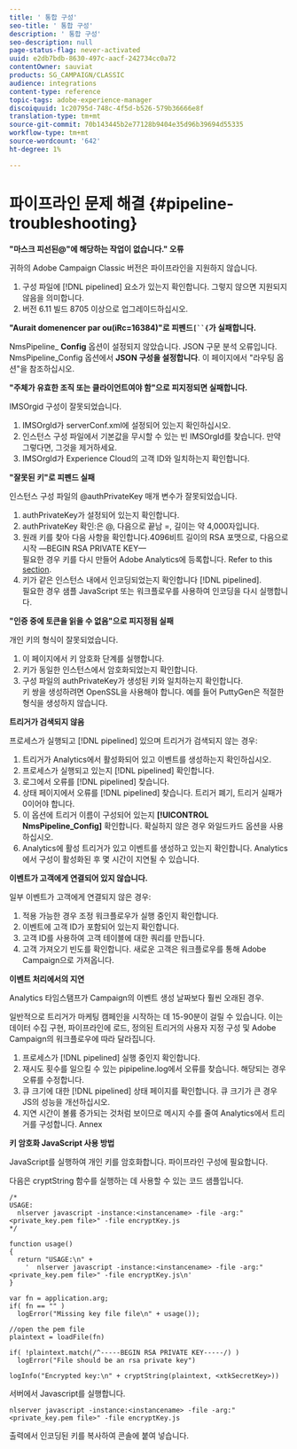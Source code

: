 ```yaml
---
title: ' 통합 구성'
seo-title: ' 통합 구성'
description: ' 통합 구성'
seo-description: null
page-status-flag: never-activated
uuid: e2db7bdb-8630-497c-aacf-242734cc0a72
contentOwner: sauviat
products: SG_CAMPAIGN/CLASSIC
audience: integrations
content-type: reference
topic-tags: adobe-experience-manager
discoiquuid: 1c20795d-748c-4f5d-b526-579b36666e8f
translation-type: tm+mt
source-git-commit: 70b143445b2e77128b9404e35d96b39694d55335
workflow-type: tm+mt
source-wordcount: '642'
ht-degree: 1%

---
```



# 파이프라인 문제 해결 {#pipeline-troubleshooting}

**&quot;마스크 피선된@&quot;에 해당하는 작업이 없습니다.&quot; 오류**

귀하의 Adobe Campaign Classic 버전은 파이프라인을 지원하지 않습니다.

1. 구성 파일에 [!DNL pipelined] 요소가 있는지 확인합니다. 그렇지 않으면 지원되지 않음을 의미합니다.
1. 버전 6.11 빌드 8705 이상으로 업그레이드하십시오.

**&quot;Aurait domenencer par ou(iRc=16384)&quot;로 피펜드`[``{`가 실패합니다.**

NmsPipeline_ **Config** 옵션이 설정되지 않았습니다. JSON 구문 분석 오류입니다.
NmsPipeline_Config 옵션에서 **JSON 구성을 설정합니다**. 이 페이지에서 &quot;라우팅 옵션&quot;을 참조하십시오.

**&quot;주체가 유효한 조직 또는 클라이언트여야 함&quot;으로 피지정되면 실패합니다.**

IMSOrgid 구성이 잘못되었습니다.

1. IMSOrgId가 serverConf.xml에 설정되어 있는지 확인하십시오.
1. 인스턴스 구성 파일에서 기본값을 무시할 수 있는 빈 IMSOrgId를 찾습니다. 만약 그렇다면, 그것을 제거하세요.
1. IMSOrgId가 Experience Cloud의 고객 ID와 일치하는지 확인합니다.

**&quot;잘못된 키&quot;로 피펜드 실패**

인스턴스 구성 파일의 @authPrivateKey 매개 변수가 잘못되었습니다.

1. authPrivateKey가 설정되어 있는지 확인합니다.
1. authPrivateKey 확인:은 @, 다음으로 끝남 =, 길이는 약 4,000자입니다.
1. 원래 키를 찾아 다음 사항을 확인합니다.4096비트 길이의 RSA 포맷으로, 다음으로 시작 —BEGIN RSA PRIVATE KEY—
   <br> 필요한 경우 키를 다시 만들어 Adobe Analytics에 등록합니다. Refer to this [section](../../integrations/using/configuring-pipeline.md#oauth-client-creation).
1. 키가 같은 인스턴스 내에서 인코딩되었는지 확인합니다 [!DNL pipelined]. <br>필요한 경우 샘플 JavaScript 또는 워크플로우를 사용하여 인코딩을 다시 실행합니다.

**&quot;인증 중에 토큰을 읽을 수 없음&quot;으로 피지정됨 실패**

개인 키의 형식이 잘못되었습니다.

1. 이 페이지에서 키 암호화 단계를 실행합니다.
1. 키가 동일한 인스턴스에서 암호화되었는지 확인합니다.
1. 구성 파일의 authPrivateKey가 생성된 키와 일치하는지 확인합니다. <br>키 쌍을 생성하려면 OpenSSL을 사용해야 합니다. 예를 들어 PuttyGen은 적절한 형식을 생성하지 않습니다.

**트리거가 검색되지 않음**

프로세스가 실행되고 [!DNL pipelined] 있으며 트리거가 검색되지 않는 경우:

1. 트리거가 Analytics에서 활성화되어 있고 이벤트를 생성하는지 확인하십시오.
1. 프로세스가 실행되고 있는지 [!DNL pipelined] 확인합니다.
1. 로그에서 오류를 [!DNL pipelined] 찾습니다.
1. 상태 페이지에서 오류를 [!DNL pipelined] 찾습니다. 트리거 폐기, 트리거 실패가 0이어야 합니다.
1. 이 옵션에 트리거 이름이 구성되어 있는지 **[!UICONTROL NmsPipeline_Config]** 확인합니다. 확실하지 않은 경우 와일드카드 옵션을 사용하십시오.
1. Analytics에 활성 트리거가 있고 이벤트를 생성하고 있는지 확인합니다. Analytics에서 구성이 활성화된 후 몇 시간이 지연될 수 있습니다.

**이벤트가 고객에게 연결되어 있지 않습니다.**

일부 이벤트가 고객에게 연결되지 않은 경우:

1. 적용 가능한 경우 조정 워크플로우가 실행 중인지 확인합니다.
1. 이벤트에 고객 ID가 포함되어 있는지 확인합니다.
1. 고객 ID를 사용하여 고객 테이블에 대한 쿼리를 만듭니다.
1. 고객 가져오기 빈도를 확인합니다. 새로운 고객은 워크플로우를 통해 Adobe Campaign으로 가져옵니다.

**이벤트 처리에서의 지연**

Analytics 타임스탬프가 Campaign의 이벤트 생성 날짜보다 훨씬 오래된 경우.

일반적으로 트리거가 마케팅 캠페인을 시작하는 데 15-90분이 걸릴 수 있습니다. 이는 데이터 수집 구현, 파이프라인에 로드, 정의된 트리거의 사용자 지정 구성 및 Adobe Campaign의 워크플로우에 따라 달라집니다.

1. 프로세스가 [!DNL pipelined] 실행 중인지 확인합니다.
1. 재시도 횟수를 일으킬 수 있는 pipipeline.log에서 오류를 찾습니다. 해당되는 경우 오류를 수정합니다.
1. 큐 크기에 대한 [!DNL pipelined] 상태 페이지를 확인합니다. 큐 크기가 큰 경우 JS의 성능을 개선하십시오.
1. 지연 시간이 볼륨 증가되는 것처럼 보이므로 메시지 수를 줄여 Analytics에서 트리거를 구성합니다.
Annex

**키 암호화 JavaScript 사용 방법**

JavaScript를 실행하여 개인 키를 암호화합니다. 파이프라인 구성에 필요합니다.

다음은 cryptString 함수를 실행하는 데 사용할 수 있는 코드 샘플입니다.

```
/*
USAGE:
  nlserver javascript -instance:<instancename> -file -arg:"<private_key.pem file>" -file encryptKey.js
*/
 
function usage()
{
  return "USAGE:\n" +
    '  nlserver javascript -instance:<instancename> -file -arg:"<private_key.pem file>" -file encryptKey.js\n'
}
 
var fn = application.arg;
if( fn == "" )
  logError("Missing key file file\n" + usage());
 
//open the pem file
plaintext = loadFile(fn)
 
if( !plaintext.match(/^-----BEGIN RSA PRIVATE KEY-----/) )
  logError("File should be an rsa private key")
 
logInfo("Encrypted key:\n" + cryptString(plaintext, <xtkSecretKey>))
```

서버에서 Javascript를 실행합니다.

```
nlserver javascript -instance:<instancename> -file -arg:"<private_key.pem file>" -file encryptKey.js
```

출력에서 인코딩된 키를 복사하여 콘솔에 붙여 넣습니다.